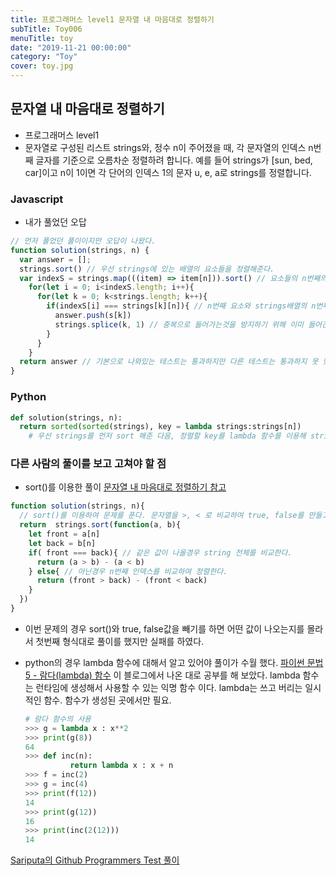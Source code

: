 ```yaml
---
title: 프로그래머스 level1 문자열 내 마음대로 정렬하기
subTitle: Toy006
menuTitle: toy
date: "2019-11-21 00:00:00"
category: "Toy"
cover: toy.jpg
---
```


## 문자열 내 마음대로 정렬하기

- 프로그래머스 level1
- 문자열로 구성된 리스트 strings와, 정수 n이 주어졌을 때, 각 문자열의 인덱스 n번째 글자를 기준으로 오름차순 정렬하려 합니다. 예를 들어 strings가 [sun, bed, car]이고 n이 1이면 각 단어의 인덱스 1의 문자 u, e, a로 strings를 정렬합니다.

### Javascript

- 내가 풀었던 오답

```javascript
// 먼저 풀었던 풀이이지만 오답이 나왔다.
function solution(strings, n) {
  var answer = [];
  strings.sort() // 우선 strings에 있는 배열의 요소들을 정렬해준다.
  var indexS = strings.map(((item) => item[n])).sort() // 요소들의 n번째의 요소를 가져와서 배열로 만든다.
    for(let i = 0; i<indexS.length; i++){
      for(let k = 0; k<strings.length; k++){
        if(indexS[i] === strings[k][n]){ // n번째 요소와 strings배열의 n번째 요소가 일치하면 순서대로 answer에 넣어준다.
          answer.push(s[k])
          strings.splice(k, 1) // 중복으로 들어가는것을 방지하기 위해 이미 들어간 요소는 제거한다.
        }
      }
    }
  return answer // 기본으로 나와있는 테스트는 통과하지만 다른 테스트는 통과하지 못 했다. strings.sort()의 문제로 strings.sort()를 한다고 해도 내가 원하는 대로 정렬을 해주지 못 한다. 
}
```

### Python

```python
def solution(strings, n):
  return sorted(sorted(strings), key = lambda strings:strings[n])
	# 우선 strings를 먼저 sort 해준 다음, 정렬할 key를 lambda 함수를 이용해 strings[n]을 구해준다. 
```

### 다른 사람의 풀이를 보고 고쳐야 할 점

- sort()를 이용한 풀이 [문자열 내 마음대로 정렬하기 참고]([https://medium.com/@wooder2050/%EC%95%8C%EA%B3%A0%EB%A6%AC%EC%A6%98-%EB%AC%B8%EC%9E%90%EC%97%B4-%EB%82%B4-%EB%A7%88%EC%9D%8C%EB%8C%80%EB%A1%9C-%EC%A0%95%EB%A0%AC%ED%95%98%EA%B8%B0-javascript-f8f431cedee7](https://medium.com/@wooder2050/알고리즘-문자열-내-마음대로-정렬하기-javascript-f8f431cedee7))

```javascript
function solution(strings, n){
  // sort()를 이용하여 문제를 푼다. 문자열을 >, < 로 비교하여 true, false를 만들고 true, false를 빼기 하여 1 또는 -1이 나오게 하여 정렬한다.
  return  strings.sort(function(a, b){
    let front = a[n]
    let back = b[n]
    if( front === back){ // 같은 값이 나올경우 string 전체를 비교한다.
      return (a > b) - (a < b)
    } else{ // 아닌경우 n번째 인덱스를 비교하여 정렬한다.
      return (front > back) - (front < back)
    }
  })
}
```

- 이번 문제의 경우 sort()와 true, false값을 빼기를 하면 어떤 값이 나오는지를 몰라서 첫번째 형식대로 풀이를 했지만 실패를 하였다.

- python의 경우 lambda 함수에 대해서 알고 있어야 풀이가 수월 했다. [파이썬 문법 5 - 람다(lambda) 함수](https://offbyone.tistory.com/73) 이 블로그에서 나온 대로 공부를 해 보았다. lambda 함수는 런타임에 생성해서 사용할 수 있는 익명 함수 이다. lambda는 쓰고 버리는 일시적인 함수. 함수가 생성된 곳에서만 필요.

  ```python
  # 람다 함수의 사용
  >>> g = lambda x : x**2
  >>> print(g(8))
  64
  >>> def inc(n):
    		return lambda x : x + n
  >>> f = inc(2)
  >>> g = inc(4)
  >>> print(f(12))
  14
  >>> print(g(12))
  16
  >>> print(inc(2(12)))
  14
  ```

  

  

[Sariputa의 Github Programmers Test 풀이](https://github.com/upatisariputa/programmersTest)